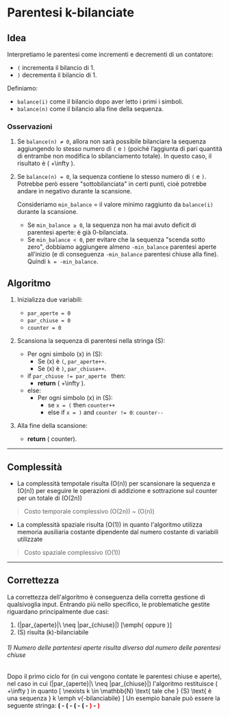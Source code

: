 # Parentesi k-bilanciate


## Idea

Interpretiamo le parentesi come incrementi e decrementi di un contatore:
- `(` incrementa il bilancio di 1.
- `)` decrementa il bilancio di 1.

Definiamo:
- `balance(i)` come il bilancio dopo aver letto i primi i simboli.
- `balance(n)` come il bilancio alla fine della sequenza.

### Osservazioni

1. Se `balance(n) ≠ 0`, allora non sarà possibile bilanciare la sequenza aggiungendo lo stesso numero di `(` e `)` (poiché l’aggiunta di pari quantità di entrambe non modifica lo sbilanciamento totale). In questo caso, il risultato è \( +\infty \).

2. Se `balance(n) = 0`, la sequenza contiene lo stesso numero di `(` e `)`. Potrebbe però essere "sottobilanciata" in certi punti, cioè potrebbe andare in negativo durante la scansione.

   Consideriamo `min_balance` = il valore minimo raggiunto da `balance(i)` durante la scansione.  
   - Se `min_balance ≥ 0`, la sequenza non ha mai avuto deficit di parentesi aperte: è già 0-bilanciata.
   - Se `min_balance < 0`, per evitare che la sequenza "scenda sotto zero", dobbiamo aggiungere almeno `-min_balance` parentesi aperte all’inizio (e di conseguenza `-min_balance` parentesi chiuse alla fine). Quindi `k = -min_balance`.

## Algoritmo

1. Inizializza due variabili:
   - `par_aperte = 0`
   - `par_chiuse = 0`
   - `counter = 0`
   
2. Scansiona la sequenza di parentesi nella stringa \(S\): 
   - Per ogni simbolo \(x\) in \(S\):
     - Se \(x\) è `(`, `par_aperte++`.
     - Se \(x\) è `)`, `par_chiuse++`.
    - if `par_chiuse != par_aperte ` then:
        - **return** \( +\infty \).
    - else:
        - Per ogni simbolo \(x\) in \(S\):
           - se `x = (` then  `counter++`
           - else if `x = )` and `counter != 0`:
            `counter--` 

3. Alla fine della scansione:
    - **return** \( counter\).

--- 
## Complessità

- La complessità tempotale risulta \(O(n)\) per scansionare la sequenza e \(O(n)\) per eseguire le operazioni di addizione e sottrazione sul counter per un totale di \(O(2n)\)
> Costo temporale complessivo \(O(2n)\) ~ \(O(n)\) 
- La complessità spaziale risulta \(O(1)\) in quanto l'algoritmo utilizza memoria ausiliaria costante dipendente dal numero costante di variabili utilizzate
> Costo spaziale complessivo \(O(1)\)

---

## Correttezza

La correttezza dell'algoritmo è conseguenza della corretta gestione di qualsivoglia input.
Entrando più nello specifico, le problematiche gestite riguardano principalmente due casi:
   1.   \(|par_{aperte}|\ \neq |par_{chiuse}|\)
   \[\emph{ oppure }\]
   2. \(S\) risulta \(k\)-bilanciabile

###### 1) Numero delle partentesi aperte risulta diverso dal numero delle parentesi chiuse 
Dopo il primo ciclo for (in cui vengono contate le parentesi chiuse e aperte), nel caso in cui  \(|par_{aperte}|\ \neq |par_{chiuse}|\) l'algoritmo restituisce \( +\infty \) in quanto
\[ \nexists k \in \mathbb{N} \text{ tale che } {S} \text{ è una sequenza } k \emph v{-bilanciabile} \]  Un esempio banale può essere la seguente stringa: **( - ( - ( - ( -  <span style="color:red">)</span> - <span style="color:red">)</span>**

